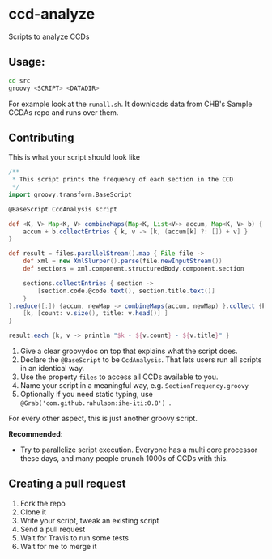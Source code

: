 ccd-analyze
====

Scripts to analyze CCDs

Usage:
----

```bash
cd src
groovy <SCRIPT> <DATADIR>
```

For example look at the `runall.sh`. It downloads data from CHB's Sample CCDAs
repo and runs over them.

Contributing
----

This is what your script should look like

```groovy
/**
 * This script prints the frequency of each section in the CCD
 */
import groovy.transform.BaseScript

@BaseScript CcdAnalysis script

def <K, V> Map<K, V> combineMaps(Map<K, List<V>> accum, Map<K, V> b) {
    accum + b.collectEntries { k, v -> [k, (accum[k] ?: []) + v] }
}

def result = files.parallelStream().map { File file ->
    def xml = new XmlSlurper().parse(file.newInputStream())
    def sections = xml.component.structuredBody.component.section

    sections.collectEntries { section ->
        [section.code.@code.text(), section.title.text()]
    }
}.reduce([:]) {accum, newMap -> combineMaps(accum, newMap) }.collect {k, v ->
    [k, [count: v.size(), title: v.head()] ]
}

result.each {k, v -> println "$k - ${v.count} - ${v.title}" }
```

1. Give a clear groovydoc on top that explains what the script does.
2. Declare the `@BaseScript` to be `CcdAnalysis`. That lets users run all scripts
in an identical way.
3. Use the property `files` to access all CCDs available to you.
4. Name your script in a meaningful way, e.g. `SectionFrequency.groovy`
5. Optionally if you need static typing, use `@Grab('com.github.rahulsom:ihe-iti:0.8')
`.

For every other aspect, this is just another groovy script.

**Recommended**:
* Try to parallelize script execution. Everyone has a multi core processor these
days, and many people crunch 1000s of CCDs with this.

Creating a pull request
----

1. Fork the repo
2. Clone it
3. Write your script, tweak an existing script
4. Send a pull request
5. Wait for Travis to run some tests
6. Wait for me to merge it
